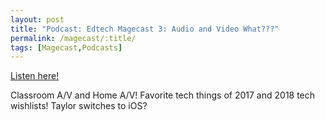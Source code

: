 ```yaml
---
layout: post
title: "Podcast: Edtech Magecast 3: Audio and Video What???"
permalink: /magecast/:title/
tags: [Magecast,Podcasts]
---
```

[Listen here!](https://www.edtechmage.com/edtech-mages-podcast/2018/2/4/episode-3-audio-and-video-what)

Classroom A/V and Home A/V! Favorite tech things of 2017 and 2018 tech wishlists! Taylor switches to iOS?